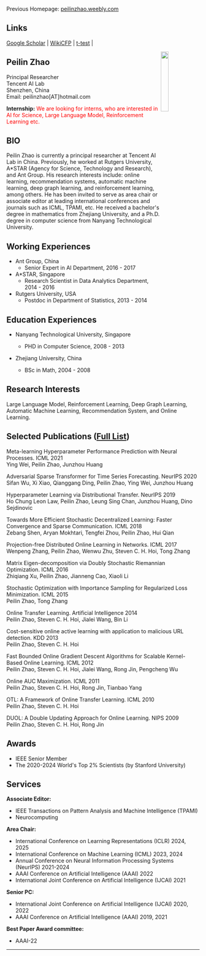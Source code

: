 Previous Homepage: [peilinzhao.weebly.com](http://peilinzhao.weebly.com)
## Links
[Google Scholar](https://scholar.google.com/citations?user=HPeX_YcAAAAJ&hl=en) | [WikiCFP](http://www.wikicfp.com/cfp/) | [t-test](https://www.graphpad.com/quickcalcs/ttest1/?Format=SD) |

<img src= "https://pic3.zhimg.com/80/v2-fb1e3adc22a19a7d9f00a66b8b955172_720w.jpg" width ="20%" align="right"/>

## Peilin Zhao  

Principal Researcher  
Tencent AI Lab  
Shenzhen, China  
Email: peilinzhao[AT]hotmail.com 

 **Internship:**  <font color=red>We are looking for interns, who are interested in AI for Science, Large Language Model, Reinforcement Learning etc.</font>
 
## BIO
Peilin Zhao is currently a principal researcher at Tencent AI Lab in China. Previously, he worked at Rutgers University, A*STAR (Agency for Science, Technology and Research), and Ant Group. His research interests include: online learning, recommendation systems, automatic machine learning, deep graph learning, and reinforcement learning, among others. He has been invited to serve as area chair or associate editor at leading international conferences and journals such as ICML, TPAMI, etc. He received a bachelor's degree in mathematics from Zhejiang University, and a Ph.D. degree in computer science from Nanyang Technological University.

## Working Experiences  
* Ant Group, China
   - Senior Expert in AI Department, 2016 - 2017  
* A*STAR, Singapore  
    - Research Scientist in Data Analytics Department, 2014 - 2016  
* Rutgers University, USA
    - Postdoc in Department of Statistics, 2013 - 2014  


## Education Experiences
* Nanyang Technological University, Singapore
    - PHD in Computer Science, 2008 - 2013

* Zhejiang University, China
    - BSc in Math, 2004 - 2008

## Research Interests
Large Language Model, Reinforcement Learning, Deep Graph Learning, Automatic Machine Learning, Recommendation System, and Online Learning.


## Selected Publications ([Full List](https://dblp.org/pid/84/8411.html))
Meta-learning Hyperparameter Performance Prediction with Neural Processes. ICML 2021  
Ying Wei, Peilin Zhao, Junzhou Huang


Adversarial Sparse Transformer for Time Series Forecasting. NeurIPS 2020  
Sifan Wu, Xi Xiao, Qianggang Ding, Peilin Zhao, Ying Wei, Junzhou Huang


Hyperparameter Learning via Distributional Transfer. NeurIPS 2019  
Ho Chung Leon Law, Peilin Zhao, Leung Sing Chan, Junzhou Huang, Dino Sejdinovic


Towards More Efficient Stochastic Decentralized Learning: Faster Convergence and Sparse Communication. ICML 2018  
Zebang Shen, Aryan Mokhtari, Tengfei Zhou, Peilin Zhao, Hui Qian


Projection-free Distributed Online Learning in Networks. ICML 2017  
Wenpeng Zhang, Peilin Zhao, Wenwu Zhu, Steven C. H. Hoi, Tong Zhang


Matrix Eigen-decomposition via Doubly Stochastic Riemannian Optimization. ICML 2016  
Zhiqiang Xu, Peilin Zhao, Jianneng Cao, Xiaoli Li


Stochastic Optimization with Importance Sampling for Regularized Loss Minimization. ICML 2015  
Peilin Zhao, Tong Zhang

Online Transfer Learning. Artificial  Intelligence 2014  
Peilin Zhao, Steven C. H. Hoi, Jialei Wang, Bin Li

Cost-sensitive online active learning with application to malicious URL detection. KDD 2013  
Peilin Zhao, Steven C. H. Hoi

Fast Bounded Online Gradient Descent Algorithms for Scalable Kernel-Based Online Learning. ICML 2012  
Peilin Zhao, Steven C. H. Hoi, Jialei Wang, Rong Jin, Pengcheng Wu

Online AUC Maximization. ICML 2011  
Peilin Zhao, Steven C. H. Hoi, Rong Jin, Tianbao Yang

OTL: A Framework of Online Transfer Learning. ICML 2010  
Peilin Zhao, Steven C. H. Hoi

DUOL: A Double Updating Approach for Online Learning. NIPS 2009  
Peilin Zhao, Steven C. H. Hoi, Rong Jin

## Awards
* IEEE Senior Member 
* The 2020-2024 World's Top 2% Scientists (by Stanford University)

## Services
**Associate Editor:**  
* IEEE Transactions on Pattern Analysis and Machine Intelligence (TPAMI)
* Neurocomputing

**Area Chair:**  
* International Conference on Learning Representations (ICLR) 2024, 2025
*  International Conference on Machine Learning (ICML) 2023, 2024
* Annual Conference on Neural Information Processing Systems (NeurIPS) 2021-2024
* AAAI Conference on Artificial Intelligence (AAAI) 2022
* International Joint Conference on Artificial Intelligence (IJCAI) 2021

**Senior PC:**
* International Joint Conference on Artificial Intelligence (IJCAI) 2020, 2022 
* AAAI Conference on Artificial Intelligence (AAAI) 2019, 2021  

**Best Paper Award committee:**
* AAAI-22

---

<script type="text/javascript" src="//rf.revolvermaps.com/0/0/4.js?i=55htbbzxkhp&amp;m=0&amp;h=128&amp;c=ff0000&amp;r=0" async="async"></script>

